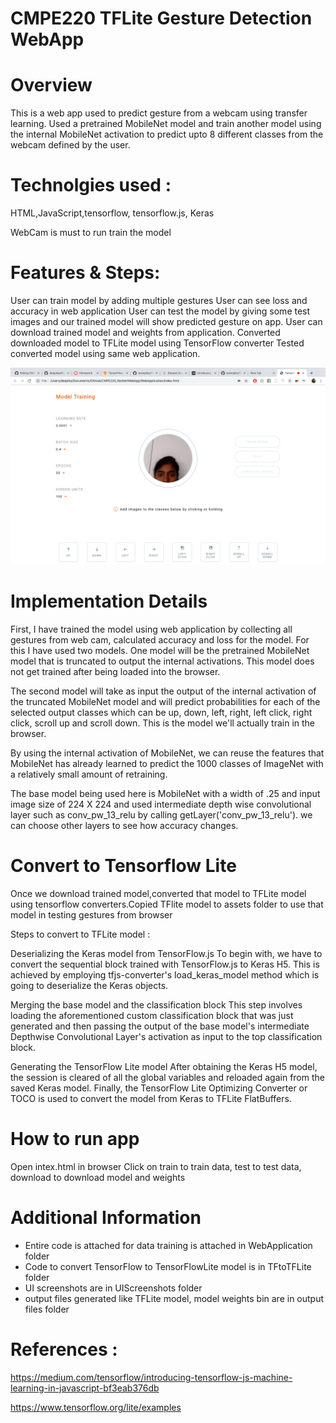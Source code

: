 # CMPE220 TFLite Gesture Detection WebApp

# Overview

This is a web app used to predict gesture from a webcam using transfer learning. Used a pretrained MobileNet model and train another model using the internal MobileNet activation to predict upto 8 different classes from the webcam defined by the user.


# Technolgies used :

HTML,JavaScript,tensorflow, tensorflow.js, Keras

WebCam is must to run train the model


# Features & Steps:

User can train model by adding multiple gestures
User can see loss and accuracy in web application
User can test the model by giving some test images and our trained model will show predicted gesture on app.
User can download trained model and weights from application.
Converted downloaded model to TFLite model using TensorFlow converter
Tested converted model using same web application.

![UI](https://github.com/deepikay912/CMPE220TFLiteGestureDetectionWebApp/blob/master/UIScreenshots/UI.png)



# Implementation Details 

First, I have trained the model using web application by collecting all gestures from web cam, calculated accuracy and loss for the model. For this I have used two models. One model will be the pretrained MobileNet model that is truncated to output the internal activations. This model does not get trained after being loaded into the browser.

The second model will take as input the output of the internal activation of the truncated MobileNet model and will predict probabilities for each of the selected output classes which can be up, down, left, right, left click, right click, scroll up and scroll down. This is the model we'll actually train in the browser.

By using the internal activation of MobileNet, we can reuse the features that MobileNet has already learned to predict the 1000 classes of ImageNet with a relatively small amount of retraining.

The base model being used here is MobileNet with a width of .25 and input image size of 224 X 224 and used intermediate depth wise convolutional layer such as conv_pw_13_relu by calling getLayer('conv_pw_13_relu'). we can choose other layers to see how accuracy changes.

# Convert to Tensorflow Lite 

Once we download trained model,converted that model to TFLite model using tensorflow converters.Copied TFlite model to assets folder to use that model in testing gestures from browser

 Steps to convert to TFLite model :

Deserializing the Keras model from TensorFlow.js
To begin with, we have to convert the sequential block trained with TensorFlow.js to Keras H5. This is achieved by employing tfjs-converter's load_keras_model method which is going to deserialize the Keras objects.

Merging the base model and the classification block
This step involves loading the aforementioned custom classification block that was just generated and then passing the output of the base model's intermediate Depthwise Convolutional Layer's activation as input to the top classification block.

Generating the TensorFlow Lite model
After obtaining the Keras H5 model, the session is cleared of all the global variables and reloaded again from the saved Keras model. Finally, the TensorFlow Lite Optimizing Converter or TOCO is used to convert the model from Keras to TFLite FlatBuffers.

# How to run app 

 Open intex.html in browser 
 Click on train to train data, test to test data, download to download model and weights

# Additional Information

- Entire code is attached for data training is attached in WebApplication folder
- Code to convert TensorFlow to TensorFlowLite model is in TFtoTFLite folder
- UI screenshots are in UIScreenshots folder
- output files generated like TFLite model, model weights bin are in output files folder

# References :

https://medium.com/tensorflow/introducing-tensorflow-js-machine-learning-in-javascript-bf3eab376db

https://www.tensorflow.org/lite/examples







